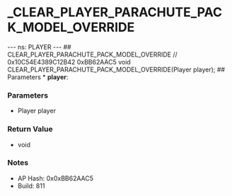 # _CLEAR_PLAYER_PARACHUTE_PACK_MODEL_OVERRIDE

--- ns: PLAYER --- ## CLEAR_PLAYER_PARACHUTE_PACK_MODEL_OVERRIDE  // 0x10C54E4389C12B42 0xBB62AAC5 void CLEAR_PLAYER_PARACHUTE_PACK_MODEL_OVERRIDE(Player player);   ## Parameters * **player**:

### Parameters
* Player player

### Return Value
* void

### Notes
* AP Hash: 0x0xBB62AAC5
* Build: 811

